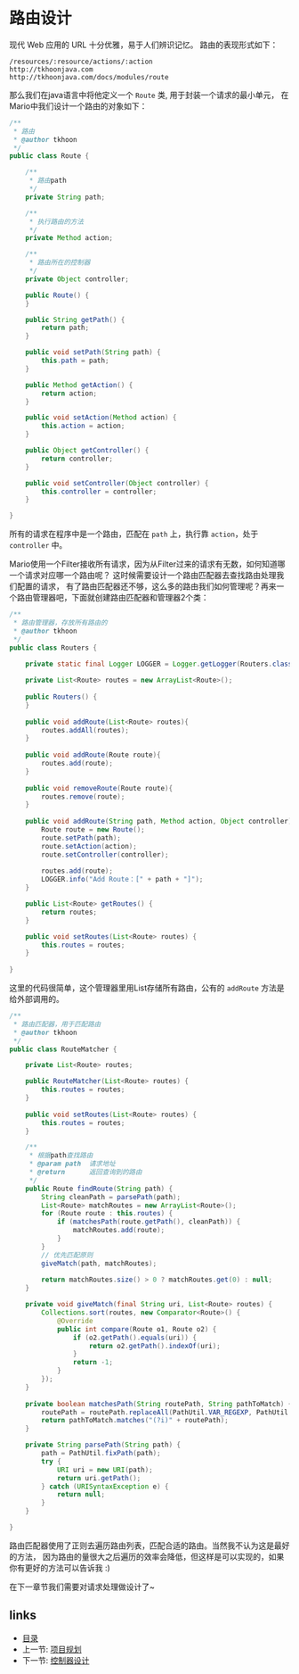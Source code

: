 # 路由设计

现代 Web 应用的 URL 十分优雅，易于人们辨识记忆。 路由的表现形式如下：

```
/resources/:resource/actions/:action
http://tkhoonjava.com
http://tkhoonjava.com/docs/modules/route
```

那么我们在java语言中将他定义一个 `Route` 类, 用于封装一个请求的最小单元，
在Mario中我们设计一个路由的对象如下：

```java
/**
 * 路由
 * @author tkhoon
 */
public class Route {

	/**
	 * 路由path
	 */
	private String path;

	/**
	 * 执行路由的方法
	 */
	private Method action;

	/**
	 * 路由所在的控制器
	 */
	private Object controller;

	public Route() {
	}

	public String getPath() {
		return path;
	}

	public void setPath(String path) {
		this.path = path;
	}

	public Method getAction() {
		return action;
	}

	public void setAction(Method action) {
		this.action = action;
	}

	public Object getController() {
		return controller;
	}

	public void setController(Object controller) {
		this.controller = controller;
	}

}
```

所有的请求在程序中是一个路由，匹配在 `path` 上，执行靠 `action`，处于 `controller` 中。

Mario使用一个Filter接收所有请求，因为从Filter过来的请求有无数，如何知道哪一个请求对应哪一个路由呢？
这时候需要设计一个路由匹配器去查找路由处理我们配置的请求，
有了路由匹配器还不够，这么多的路由我们如何管理呢？再来一个路由管理器吧，下面就创建路由匹配器和管理器2个类：

```java
/**
 * 路由管理器，存放所有路由的
 * @author tkhoon
 */
public class Routers {

	private static final Logger LOGGER = Logger.getLogger(Routers.class.getName());
	
	private List<Route> routes = new ArrayList<Route>();
	
	public Routers() {
	}
	
	public void addRoute(List<Route> routes){
		routes.addAll(routes);
	}
	
	public void addRoute(Route route){
		routes.add(route);
	}
	
	public void removeRoute(Route route){
		routes.remove(route);
	}
	
	public void addRoute(String path, Method action, Object controller){
		Route route = new Route();
		route.setPath(path);
		route.setAction(action);
		route.setController(controller);
		
		routes.add(route);
		LOGGER.info("Add Route：[" + path + "]");
	}

	public List<Route> getRoutes() {
		return routes;
	}

	public void setRoutes(List<Route> routes) {
		this.routes = routes;
	}
	
}
```

这里的代码很简单，这个管理器里用List存储所有路由，公有的 `addRoute` 方法是给外部调用的。

```java
/**
 * 路由匹配器，用于匹配路由
 * @author tkhoon
 */
public class RouteMatcher {

	private List<Route> routes;

	public RouteMatcher(List<Route> routes) {
		this.routes = routes;
	}
	
	public void setRoutes(List<Route> routes) {
		this.routes = routes;
	}

	/**
	 * 根据path查找路由
	 * @param path	请求地址
	 * @return		返回查询到的路由
	 */
	public Route findRoute(String path) {
		String cleanPath = parsePath(path);
		List<Route> matchRoutes = new ArrayList<Route>();
		for (Route route : this.routes) {
			if (matchesPath(route.getPath(), cleanPath)) {
				matchRoutes.add(route);
			}
		}
		// 优先匹配原则
        giveMatch(path, matchRoutes);
        
        return matchRoutes.size() > 0 ? matchRoutes.get(0) : null;
	}

	private void giveMatch(final String uri, List<Route> routes) {
		Collections.sort(routes, new Comparator<Route>() {
			@Override
			public int compare(Route o1, Route o2) {
				if (o2.getPath().equals(uri)) {
					return o2.getPath().indexOf(uri);
				}
				return -1;
			}
		});
	}
	
	private boolean matchesPath(String routePath, String pathToMatch) {
		routePath = routePath.replaceAll(PathUtil.VAR_REGEXP, PathUtil.VAR_REPLACE);
		return pathToMatch.matches("(?i)" + routePath);
	}

	private String parsePath(String path) {
		path = PathUtil.fixPath(path);
		try {
			URI uri = new URI(path);
			return uri.getPath();
		} catch (URISyntaxException e) {
			return null;
		}
	}

}
```

路由匹配器使用了正则去遍历路由列表，匹配合适的路由。当然我不认为这是最好的方法，
因为路由的量很大之后遍历的效率会降低，但这样是可以实现的，如果你有更好的方法可以告诉我 :)

在下一章节我们需要对请求处理做设计了~

## links
   * [目录](<index.md>)
   * 上一节: [项目规划](<1.plan.md>)
   * 下一节: [控制器设计](<3.controller.md>)
